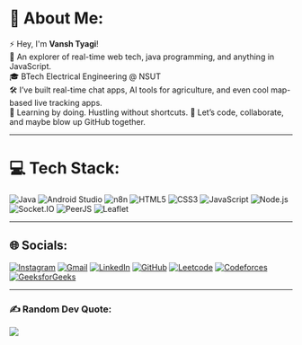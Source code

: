 # 💫 About Me:
⚡ Hey, I'm **Vansh Tyagi**!  
🚀 An explorer of real-time web tech, java programming, and anything in JavaScript.  
🎓 BTech Electrical Engineering @ NSUT  
🛠️ I’ve built real-time chat apps, AI tools for agriculture, and even cool map-based live tracking apps.  
🌱 Learning by doing. Hustling without shortcuts.
💌 Let’s code, collaborate, and maybe blow up GitHub together.

---
# 💻 Tech Stack:
![Java](https://img.shields.io/badge/Java-ED8B00?style=for-the-badge&logo=java&logoColor=white)
![Android Studio](https://img.shields.io/badge/AndroidStudio-3DDC84.svg?style=for-the-badge&logo=android-studio&logoColor=white)
![n8n](https://img.shields.io/badge/n8n-A6C639?style=for-the-badge&logo=n8n&logoColor=white)
![HTML5](https://img.shields.io/badge/html5-%23E34F26.svg?style=for-the-badge&logo=html5&logoColor=white)
![CSS3](https://img.shields.io/badge/css3-%231572B6.svg?style=for-the-badge&logo=css3&logoColor=white)
![JavaScript](https://img.shields.io/badge/javascript-%23323330.svg?style=for-the-badge&logo=javascript&logoColor=%23F7DF1E)
![Node.js](https://img.shields.io/badge/node.js-339933?style=for-the-badge&logo=nodedotjs&logoColor=white)
![Socket.IO](https://img.shields.io/badge/Socket.IO-010101?style=for-the-badge&logo=socket.io&logoColor=white)
![PeerJS](https://img.shields.io/badge/PeerJS-333333?style=for-the-badge&logo=webrtc&logoColor=white)
![Leaflet](https://img.shields.io/badge/Leaflet-199900?style=for-the-badge&logo=leaflet&logoColor=white)

---

## 🌐 Socials:

[![Instagram](https://img.shields.io/badge/Instagram-%23E4405F.svg?logo=Instagram&logoColor=white)](https://www.instagram.com/vanshhh.sy/)
[![Gmail](https://img.shields.io/badge/Gmail-D14836?logo=gmail&logoColor=white)](mailto:vanshtyagiit@gmail.com)
[![LinkedIn](https://img.shields.io/badge/LinkedIn-%230077B5.svg?logo=linkedin&logoColor=white)](https://www.linkedin.com/in/vansh-tyagi-38464728a)
[![GitHub](https://img.shields.io/badge/GitHub-181717?logo=github&logoColor=white)](https://github.com/Vansh-Tyagi-git)
[![Leetcode](https://img.shields.io/badge/Leetcode-%23FFA116.svg?logo=Leetcode&logoColor=black)](https://leetcode.com/Vansh_System)
[![Codeforces](https://img.shields.io/badge/Codeforces-%23F44336.svg?logo=codeforces&logoColor=white)](https://codeforces.com/profile/Vansh_System)
[![GeeksforGeeks](https://img.shields.io/badge/GeeksforGeeks-0F9D58?logo=GeeksforGeeks&logoColor=white)](https://www.geeksforgeeks.org/user/vanshtycfxt/)

---

### ✍️ Random Dev Quote:
![](https://quotes-github-readme.vercel.app/api?type=vertical&theme=tokyonight)

